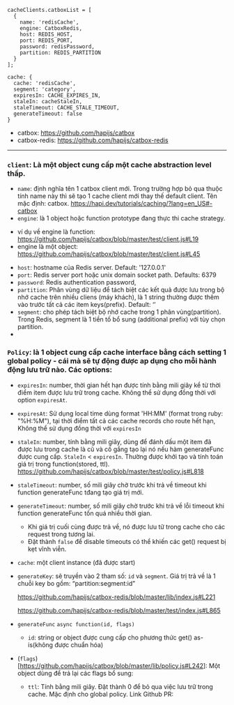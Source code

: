 ```
cacheClients.catboxList = [
  {
    name: 'redisCache',
    engine: CatboxRedis,
    host: REDIS_HOST,
    port: REDIS_PORT,
    password: redisPassword,
    partition: REDIS_PARTITION
  }
];
```
```
cache: {
  cache: 'redisCache',
  segment: 'category',
  expiresIn: CACHE_EXPIRES_IN,
  staleIn: cacheStaleIn,
  staleTimeout: CACHE_STALE_TIMEOUT,
  generateTimeout: false
}
```


- catbox: https://github.com/hapijs/catbox
- catbox-redis: https://github.com/hapijs/catbox-redis
---------------------------
###  `client`: Là một object cung cấp một cache abstraction level thấp.
- `name`: định nghĩa tên 1 catbox client mới. Trong trường hợp bỏ qua thuộc tính name này thì sẽ tạo 1 cache client mới thay thế default client. Tên mặc định: catbox.
https://hapi.dev/tutorials/caching/?lang=en_US#-catbox
- `engine`: là 1 object hoặc function prototype đang thực thi cache strategy.
+ ví dụ về engine là function: https://github.com/hapijs/catbox/blob/master/test/client.js#L19
+ engine là một object: https://github.com/hapijs/catbox/blob/master/test/client.js#L45
- `host`: hostname của Redis server. Default: '127.0.0.1'
- `port`: Redis server port hoặc unix domain socket path. Defaults: 6379
- `password`: Redis authentication password,
- `partition`: Phân vùng dữ liệu để tách biệt các kết quả được lưu trong bộ nhớ cache trên nhiều cliens (máy khách), là 1 string thường được thêm vào trước tất cả các item keys(prefix). Default: ‘’
- `segment`: cho phép tách biệt bộ nhớ cache trong 1 phân vùng(partition). Trong Redis, segment là 1 tiền tố bổ sung (additional prefix) với tùy chọn partition.
-
### `Policy`: là 1 object cung cấp cache interface bằng cách setting 1 global policy - cái mà sẽ tự động được ap dụng cho mỗi hành động lưu trữ nào. Các options:

- `expiresIn`: number, thời gian hết hạn được tính bằng mili giây kể từ thời điểm item được lưu trữ trong cache. Không thể sử dụng đồng thời với option `expiresAt`.
- `expiresAt`: Sử dụng local time dùng format 'HH:MM' (format trong ruby: "%H:%M"), tại thời điểm tất cả các cache records cho route hết hạn, Không thể sử dụng đồng thời với `expiresIn`
- `staleIn`: number, tính bằng mili giây, dùng để đánh dấu một item đã được lưu trong cache là cũ và cố gắng tạo lại nó nếu hàm generateFunc được cung cấp. `StaleIn` < `expiresIn`. Thường được khởi tạo và tính toán giá trị trong function(stored, ttl).
https://github.com/hapijs/catbox/blob/master/test/policy.js#L818
- `staleTimeout`: number, số mili giây chờ trước khi trả về timeout khi function generateFunc tđang tạo giá trị mới.
- `generateTimeout`: number, số mili giây chờ trước khi trả về lỗi timeout khi function generateFunc tốn quá nhiều thời gian.
  + Khi giá trị cuối cùng được trả về, nó được lưu tữ trong cache cho các request trong tương lai.
  + Đặt thành `false` để disable timeouts có thể khiến các get() request bị kẹt vĩnh viễn.
- `cache`: một client instance (đã được start)
- `generateKey`: sẽ truyền vào 2 tham số: `id` và `segment`. Giá trị trả về là 1 chuỗi key bo gồm:
“partition:segment:id”

  https://github.com/hapijs/catbox-redis/blob/master/lib/index.js#L221

  https://github.com/hapijs/catbox-redis/blob/master/test/index.js#L865
- `generateFunc` `async function(id, flags)`
  + `id`: string or object được cung cấp cho phương thức get() as-is(không được chuẩn hóa)
- (`flags`)[https://github.com/hapijs/catbox/blob/master/lib/policy.js#L242]: Một object dùng để trả lại các flags bổ sung:

  + `ttl`: Tính bằng mili giây. Đặt thành 0 để bỏ qua việc lưu trữ trong cache. Mặc định cho global policy.
Link Github PR:
